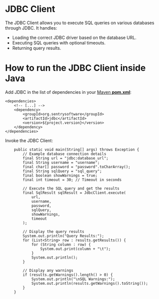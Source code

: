 # JDBC Client
The JDBC Client allows you to execute SQL queries on various databases through JDBC. It handles:

- Loading the correct JDBC driver based on the database URL.
- Executing SQL queries with optional timeouts.
- Returning query results.

# How to run the JDBC Client inside Java

Add JDBC in the list of dependencies in your [Maven **pom.xml**](https://maven.apache.org/pom.html):

```
<dependencies>
	<!-- [...] -->
	<dependency>
		<groupId>org.sentrysoftware</groupId>
		<artifactId>jdbc</artifactId>
		<version>${project.version}</version>
	</dependency>
</dependencies>
```

Invoke the JDBC Client:

```
    public static void main(String[] args) throws Exception {
        // Example database connection details
        final String url = "jdbc:database_url";
        final String username = "username";
        final char[] password = "password".toCharArray();
        final String sqlQuery = "sql_query";
        final boolean showWarnings = true;
        final int timeout = 30; // Timeout in seconds

        // Execute the SQL query and get the results
        final SqlResult sqlResult = JdbcClient.execute(
            url,
            username,
            password,
            sqlQuery,
            showWarnings,
            timeout
        );

        // Display the query results
        System.out.println("Query Results:");
        for (List<String> row : results.getResults()) {
            for (String column : row) {
                System.out.print(column + "\t");
            }
            System.out.println();
        }

        // Display any warnings
        if (results.getWarnings().length() > 0) {
            System.out.println("\nSQL Warnings:");
            System.out.println(results.getWarnings().toString());
        }
    }
```